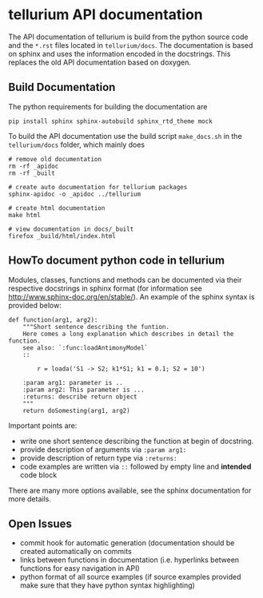 # tellurium API documentation

The API documentation of tellurium is build from the python source code and the `*.rst` files located in `tellurium/docs`. The documentation is based on sphinx and uses the information encoded in the docstrings. This replaces the old API documentation based on doxygen.

## Build Documentation 
The python requirements for building the documentation are
```
pip install sphinx sphinx-autobuild sphinx_rtd_theme mock
```
To build the API documentation use the build script `make_docs.sh` in the `tellurium/docs` folder, which mainly does
```{shell}
# remove old documentation
rm -rf _apidoc
rm -rf _built

# create auto documentation for tellurium packages
sphinx-apidoc -o _apidoc ../tellurium

# create html documentation
make html

# view documentation in docs/_built
firefox _build/html/index.html
```

## HowTo document python code in tellurium
Modules, classes, functions and methods can be documented via their respective docstrings in sphinx format (for information see http://www.sphinx-doc.org/en/stable/). An example of the sphinx syntax is provided below:

```{python}
def function(arg1, arg2):
    """Short sentence describing the funtion. 
    Here comes a long explanation which describes in detail the function.
    see also: `:func:loadAntimonyModel`
    ::

        r = loada('S1 -> S2; k1*S1; k1 = 0.1; S2 = 10')

    :param arg1: parameter is ..
    :param arg2: This parameter is ...
    :returns: describe return object
    """
    return doSomesting(arg1, arg2)
```
Important points are:
* write one short sentence describing the function at begin of docstring.
* provide description of arguments via `:param arg1:`
* provide description of return type via `:returns:`
* code examples are written via `::` followed by empty line and **intended** code block

There are many more options available, see the sphinx documentation for more details.

## Open Issues
* commit hook for automatic generation (documentation should be created automatically on commits
* links between functions in documentation (i.e. hyperlinks between functions for easy navigation in API)
* python format of all source examples (if source examples provided make sure that they have python syntax highlighting)
